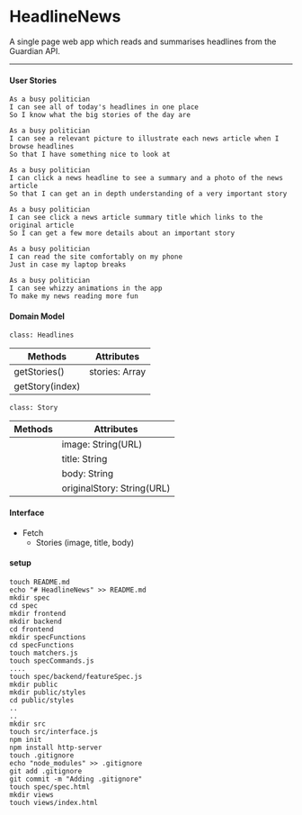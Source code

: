 # HeadlineNews

A single page web app which reads and summarises headlines from the Guardian API.

---

#### User Stories

```
As a busy politician
I can see all of today's headlines in one place
So I know what the big stories of the day are

As a busy politician
I can see a relevant picture to illustrate each news article when I browse headlines
So that I have something nice to look at

As a busy politician
I can click a news headline to see a summary and a photo of the news article
So that I can get an in depth understanding of a very important story

As a busy politician
I can see click a news article summary title which links to the original article
So I can get a few more details about an important story

As a busy politician
I can read the site comfortably on my phone
Just in case my laptop breaks

As a busy politician
I can see whizzy animations in the app
To make my news reading more fun
```

#### Domain Model

`class: Headlines`

| Methods         | Attributes     |
| --------------- | -------------- |
| getStories()    | stories: Array |
| getStory(index) |                |

`class: Story`

| Methods | Attributes                 |
| ------- | -------------------------- |
|         | image: String(URL)         |
|         | title: String              |
|         | body: String               |
|         | originalStory: String(URL) |

#### Interface

- Fetch
  - Stories (image, title, body)

#### setup

```
touch README.md
echo "# HeadlineNews" >> README.md
mkdir spec
cd spec
mkdir frontend
mkdir backend
cd frontend
mkdir specFunctions
cd specFunctions
touch matchers.js
touch specCommands.js
....
touch spec/backend/featureSpec.js
mkdir public
mkdir public/styles
cd public/styles
..
..
mkdir src
touch src/interface.js
npm init
npm install http-server
touch .gitignore
echo "node_modules" >> .gitignore
git add .gitignore
git commit -m "Adding .gitignore"
touch spec/spec.html
mkdir views
touch views/index.html
```
